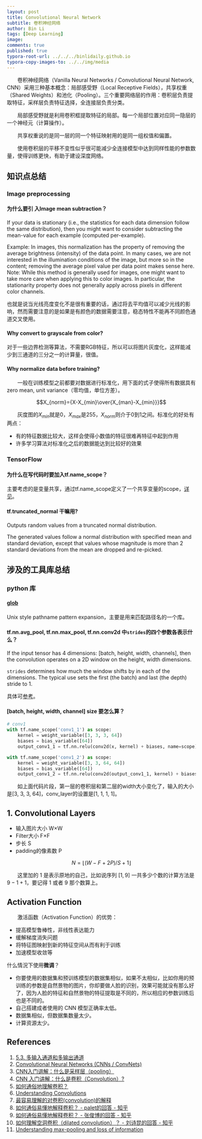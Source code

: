 ```yaml
---
layout: post
title: Convolutional Neural Network
subtitle: 卷积神经网络
author: Bin Li
tags: [Deep Learning]
image: 
comments: true
published: true
typora-root-url: ../../../binlidaily.github.io
typora-copy-images-to: ../../img/media
---
```


　　卷积神经网络（Vanilla Neural Networks / Convolutional Neural Network, CNN）采用三种基本概念：局部感受野（Local Receptive Fields），共享权重（Shared Weights）和池化（Pooling）。三个重要网络层的作用：卷积层负责提取特征，采样层负责特征选择，全连接层负责分类。

　　局部感受野就是利用卷积框提取特征的局部。每一个局部位置对应同一隐层的一个神经元（计算操作）。

　　共享权重说的是同一层的同一个特征映射用的是同一组权值和偏置。

　　使⽤卷积层的平移不变性似乎很可能减少全连接模型中达到同样性能的参数数量，使得训练更快，有助于建设深度网络。

## 知识点总结
### Image preprocessing
#### 为什么要引 入Image mean subtraction？
If your data is stationary (i.e., the statistics for each data dimension follow the same distribution), then you might want to consider subtracting the mean-value for each example (computed per-example).

Example: In images, this normalization has the property of removing the average brightness (intensity) of the data point. In many cases, we are not interested in the illumination conditions of the image, but more so in the content; removing the average pixel value per data point makes sense here. Note: While this method is generally used for images, one might want to take more care when applying this to color images. In particular, the stationarity property does not generally apply across pixels in different color channels.

也就是说当光线亮度变化不是很有重要的话，通过将去平均值可以减少光线的影响，然而需要注意的是如果是有颜色的数据需要注意，稳态特性不能再不同颜色通道交叉使用。

#### Why convert to grayscale from color?
对于一些边界检测等算法，不需要RGB特征，所以可以将图片灰度化，这样能减少到三通道的三分之一的计算量，很值。

#### Why normalize data before training?
　　一般在训练模型之前都要对数据进行标准化，用下面的式子使得所有数据具有 zero mean, unit variance（零均值，单位方差）。

$$X_{norm}={X-X_{min}\over{X_{man}-X_{min}}}$$

　　灰度图的$X_{min}$就是0，$X_{max}$是255，$X_{norm}$则介于0到1之间。标准化的好处有两点：
* 有的特征数据比较大，这样会使得小数值的特征很难再特征中起到作用
* 许多学习算法对标准化之后的数据能达到比较好的效果

### TensorFlow
#### 为什么在写代码时要加入tf.name_scope？
主要考虑的是变量共享，通过tf.name_scope定义了一个共享变量的scope，[详见](https://stackoverflow.com/questions/42708989/why-do-we-use-tf-name-scope)。

#### tf.truncated_normal 干嘛用?
Outputs random values from a truncated normal distribution.

The generated values follow a normal distribution with specified mean and standard deviation, except that values whose magnitude is more than 2 standard deviations from the mean are dropped and re-picked.

## 涉及的工具库总结
### python 库
#### [glob](https://docs.python.org/2/library/glob.html)
Unix style pathname pattern expansion，主要是用来匹配路径名的一个库。

####  tf.nn.avg_pool, tf.nn.max_pool, tf.nn.conv2d 中`strides`的四个参数各表示什么？
If the input tensor has 4 dimensions:  [batch, height, width, channels], then the convolution operates on a 2D window on the height, width dimensions.

`strides` determines how much the window shifts by in each of the dimensions. The typical use sets the first (the batch) and last (the depth) stride to 1.

具体可[参考](https://stackoverflow.com/questions/34642595/tensorflow-strides-argument)。

#### [batch, height, width, channel] size 要怎么算？
```python
# conv1
with tf.name_scope('conv1_1') as scope:
    kernel = weight_variable([3, 3, 3, 64])
    biases = bias_variable([64])
    output_conv1_1 = tf.nn.relu(conv2d(x, kernel) + biases, name=scope)

with tf.name_scope('conv1_2') as scope:
    kernel = weight_variable([3, 3, 64, 64])
    biases = bias_variable([64])
    output_conv1_2 = tf.nn.relu(conv2d(output_conv1_1, kernel) + biases, name=scope)
```
　　如上面代码片段，第一层的卷积层和第二层的width大小变化了，输入的大小是[3, 3, 3, 64]，conv_layer的设置是[1, 1, 1, 1]。


## 1. Convolutional Layers
* 输入图片大小 W×W
* Filter大小 F×F
* 步长 S
* padding的像素数 P

$$N = \left\lfloor(W − F + 2P )/S+1 \right \rfloor$$

　　这里加的 1 是表示原地的自己，比如说序列 $[1, 9]$ 一共多少个数的计算方法是 $9 - 1 + 1$，要记得 1 或者 9 那个数算上。


## Activation Function
　　激活函数（Activation Function）的优势：
* 提高模型鲁棒性，非线性表达能力
* 缓解梯度消失问题
* 将特征图映射到新的特征空间从而有利于训练
* 加速模型收敛等

什么情況下使用**微调**？

* 你要使用的数据集和预训练模型的数据集相似，如果不太相似，比如你用的预训练的参数是自然景物的图片，你却要做人脸的识别，效果可能就没有那么好了，因为人脸的特征和自然景物的特征提取是不同的，所以相应的参数训练后也是不同的。
* 自己搭建成者使用的 CNN 模型正确率太低。
* 数据集相似，但数据集数量太少。
* 计算资源太少。

## References
1. [5.3. 多输入通道和多输出通道](https://zh.d2l.ai/chapter_convolutional-neural-networks/channels.html)
2. [Convolutional Neural Networks (CNNs / ConvNets)](http://cs231n.github.io/convolutional-networks/)
3. [CNN入门讲解：什么是采样层（pooling）](https://zhuanlan.zhihu.com/p/32299939)
4. [CNN 入门讲解：什么是卷积（Convolution）?](https://zhuanlan.zhihu.com/p/30994790)
5. [如何通俗地理解卷积？](https://www.matongxue.com/madocs/32.html)
6. [Understanding Convolutions](http://colah.github.io/posts/2014-07-Understanding-Convolutions/#fnref2)
7. [最容易理解的对卷积(convolution)的解释](https://blog.csdn.net/bitcarmanlee/article/details/54729807)
8. [如何通俗易懂地解释卷积？ - palet的回答 - 知乎](https://www.zhihu.com/question/22298352/answer/637156871)
9. [如何通俗易懂地解释卷积？ - 张俊博的回答 - 知乎](https://www.zhihu.com/question/22298352/answer/34267457)
10. [如何理解空洞卷积（dilated convolution）？ - 刘诗昆的回答 - 知乎](https://www.zhihu.com/question/54149221/answer/323880412)
11. [Understanding max-pooling and loss of information](https://stats.stackexchange.com/questions/245365/understanding-max-pooling-and-loss-of-information)
